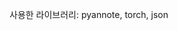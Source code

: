 사용한 라이브러리: pyannote, torch, json
<!-- <img src="https://img.shields.io/badge/pyannote-3776AB?style=flat&logo=&logoColor=white"/>
<img src="https://img.shields.io/badge/pytorch-ee4c2c?style=flat&logo=pytorch&logoColor=white"/>
<img src="https://img.shields.io/badge/CUDA-3ECC5F?style=flat&logo=nvidia&logoColor=white"/>
<img src="https://img.shields.io/badge/json-000000?style=flat&logo=json&logoColor=white"/> -->